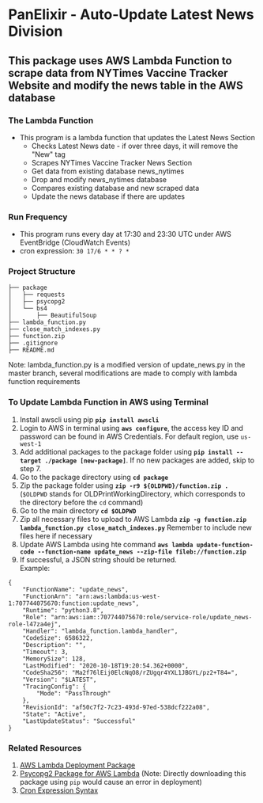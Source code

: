 # PanElixir - Auto-Update Latest News Division
## This package uses AWS Lambda Function to scrape data from NYTimes Vaccine Tracker Website and modify the news table in the AWS database

### The Lambda Function
- This program is a lambda function that updates the Latest News Section
    - Checks Latest News date - if over three days, it will remove the "New" tag
    - Scrapes NYTimes Vaccine Tracker News Section
    - Get data from existing database news_nytimes
    - Drop and modify news_nytimes database
    - Compares existing database and new scraped data
    - Update the news database if there are updates

### Run Frequency
- This program runs every day at 17:30 and 23:30 UTC under AWS EventBridge (CloudWatch Events)
- cron expression: `30 17/6 * * ? *`

### Project Structure
```
├── package
│   ├── requests
│   ├── psycopg2
│   └── bs4
│       ├── BeautifulSoup
├── lambda_function.py
├── close_match_indexes.py
├── function.zip
├── .gitignore
├── README.md
```
Note: lambda_function.py is a modified version of update_news.py 
in the master branch, several modifications are made to comply with
lambda function requirements

### To Update Lambda Function in AWS using Terminal
1. Install awscli using pip **`pip install awscli`**
2. Login to AWS in terminal using **`aws configure`**, the access key ID and password can be found in AWS Credentials. For default region, use `us-west-1`
3. Add additional packages to the package folder using **`pip install --target ./package [new-package]`**. If no new packages are added, skip to step 7.
4. Go to the package directory using **`cd package`**
5. Zip the package folder using **`zip -r9 ${OLDPWD}/function.zip .`** (`$OLDPWD` stands for OLDPrintWorkingDirectory, which corresponds to the directory before the `cd` command)
6. Go to the main directory **`cd $OLDPWD`**
7. Zip all necessary files to upload to AWS Lambda **`zip -g function.zip lambda_function.py close_match_indexes.py`** Remember to include new files here if necessary
8. Update AWS Lambda using hte command **`aws lambda update-function-code --function-name update_news --zip-file fileb://function.zip`**
9. If successful, a JSON string should be returned. <br>
Example: 
```
{
    "FunctionName": "update_news",
    "FunctionArn": "arn:aws:lambda:us-west-1:707744075670:function:update_news",
    "Runtime": "python3.8",
    "Role": "arn:aws:iam::707744075670:role/service-role/update_news-role-l47za4ej",
    "Handler": "lambda_function.lambda_handler",
    "CodeSize": 6586322,
    "Description": "",
    "Timeout": 3,
    "MemorySize": 128,
    "LastModified": "2020-10-18T19:20:54.362+0000",
    "CodeSha256": "Ma2f76lEij0ElcNqO8/rZUgqr4YXL1JBGYL/pz2+T84=",
    "Version": "$LATEST",
    "TracingConfig": {
        "Mode": "PassThrough"
    },
    "RevisionId": "af50c7f2-7c23-493d-97ed-538dcf222a08",
    "State": "Active",
    "LastUpdateStatus": "Successful"
}
```

### Related Resources
1. [AWS Lambda Deployment Package](https://docs.aws.amazon.com/lambda/latest/dg/python-package.html)
2. [Psycopg2 Package for AWS Lambda](https://github.com/jkehler/awslambda-psycopg2) (Note: Directly downloading this package using `pip` would cause an error in deployment)
3. [Cron Expression Syntax](https://docs.aws.amazon.com/AmazonCloudWatch/latest/events/ScheduledEvents.html)

